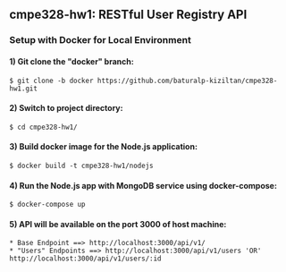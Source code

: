 ## cmpe328-hw1: RESTful User Registry API
### Setup with Docker for Local Environment

#### 1) Git clone the "docker" branch:
```
$ git clone -b docker https://github.com/baturalp-kiziltan/cmpe328-hw1.git
```

#### 2) Switch to project directory:
```
$ cd cmpe328-hw1/
```
#### 3) Build docker image for the Node.js application:
```
$ docker build -t cmpe328-hw1/nodejs
```
#### 4) Run the Node.js app with MongoDB service using docker-compose:
```
$ docker-compose up
```
#### 5) API will be available on the port 3000 of host machine:
```apl
* Base Endpoint ==> http://localhost:3000/api/v1/
* "Users" Endpoints ==> http://localhost:3000/api/v1/users 'OR' http://localhost:3000/api/v1/users/:id
```
